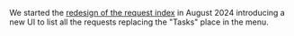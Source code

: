 We started the [redesign of the request index](/2024/08/06/introduction-request-index) in August 2024 introducing a new UI to list all the requests replacing the "Tasks" place in the menu.
